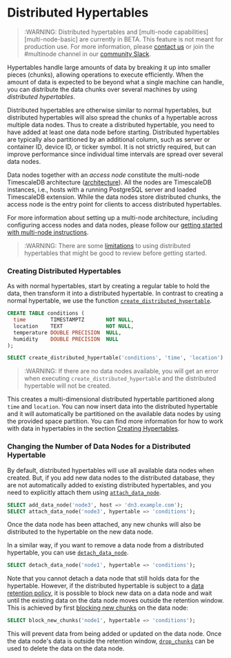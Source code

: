# Distributed Hypertables

>:WARNING: Distributed hypertables and [multi-node capabilities][multi-node-basic]
are currently in BETA. This feature is not meant for production use. For more information,
please [contact us][contact] or join the #multinode channel in our 
[community Slack][slack].

Hypertables handle large amounts of data by breaking it up into
smaller pieces (chunks), allowing operations to execute
efficiently. When the amount of data is expected to be beyond what a
single machine can handle, you can distribute the data chunks over
several machines by using *distributed hypertables*.

Distributed hypertables are otherwise similar to normal hypertables, but
distributed hypertables will also spread the chunks of a hypertable across
multiple data nodes. Thus to create a distributed hypertable, you need to have
added at least one data node before starting. Distributed hypertables are
typically also partitioned by an additional column, such as server or container
ID, device ID, or ticker symbol. It is not strictly required, but can improve
performance since individual time intervals are spread over several data nodes.

Data nodes together with an *access node* constitute the
multi-node TimescaleDB architecture
([architecture][]). All the nodes are TimescaleDB instances,
i.e., hosts with a running PostgreSQL server and loaded TimescaleDB extension.
While the data nodes store distributed chunks, the access node is
the entry point for clients to access distributed hypertables.

For more information about setting up a multi-node architecture, including
configuring access nodes and data nodes, please follow our [getting started
with multi-node instructions][getting-started-multi-node].

>:WARNING: There are some [limitations][distributed-hypertable-limitations] to
using distributed hypertables that might be good to review before getting
started.

### Creating Distributed Hypertables [](create)

As with normal hypertables, start by creating a regular
table to hold the data, then transform it into a distributed
hypertable. In contrast to creating a normal hypertable, we use
the function
[`create_distributed_hypertable`][create_distributed_hypertable].

```sql
CREATE TABLE conditions (
  time        TIMESTAMPTZ       NOT NULL,
  location    TEXT              NOT NULL,
  temperature DOUBLE PRECISION  NULL,
  humidity    DOUBLE PRECISION  NULL
);

SELECT create_distributed_hypertable('conditions', 'time', 'location');
```

>:WARNING: If there are no data nodes available, you will get an error
>when executing `create_distributed_hypertable` and the distributed
>hypertable will not be created.

This creates a multi-dimensional distributed hypertable
partitioned along `time` and `location`.
You can now insert data into the distributed hypertable and
it will automatically be partitioned on the available data nodes
by using the provided space partition. You
can find more information for how to work with data in hypertables in the
section [Creating Hypertables][creating-hypertables].

### Changing the Number of Data Nodes for a Distributed Hypertable [](changing-data-nodes)

By default, distributed hypertables will use all available data nodes when
created. But, if you add new data nodes to the distributed database, they are
not automatically added to existing distributed hypertables, and you need to
explicitly attach them using [`attach_data_node`][attach_data_node].

```sql
SELECT add_data_node('node3', host => 'dn3.example.com');
SELECT attach_data_node('node3', hypertable => 'conditions');
```

Once the data node has been attached, any new chunks will also be
distributed to the hypertable on the new data node.

In a similar way, if you want to remove a data node from a distributed
hypertable, you can use [`detach_data_node`][detach_data_node].

```sql
SELECT detach_data_node('node1', hypertable => 'conditions');
```

Note that you cannot detach a data node that still holds data for the
hypertable. However, if the distributed hypertable is subject to a
[data retention policy][data-retention], it is possible to block new data
on a data node and wait until the existing data on the data node moves
outside the retention window. This is achieved by first
[blocking new chunks][block_new_chunks] on the data node:

```sql
SELECT block_new_chunks('node1', hypertable => 'conditions');
```

This will prevent data from being added or updated on the data node. Once
the data node's data is outside the retention window,
[`drop_chunks`][drop_chunks] can be used to delete the data on the data
node.

[getting-started-multi-node]: /getting-started/setup-multi-node
[add_data_node]: /api#add_data_node
[drop_chunks]: /api#drop_chunks
[block_new_chunks]: /api#block_new_chunks
[architecture]: /introduction/architecture#single-node-vs-clustering
[attach_data_node]: /api#attach_data_node
[create_distributed_hypertable]: /api#create_distributed_hypertable
[creating-hypertables]: /getting-started/creating-hypertables
[delete_data_node]: /api#delete_data_node
[detach_data_node]: /api#detach_data_node
[data-retention]: /using-timescaledb/data-retention
[distributed-hypertable-limitations]: /using-timescaledb/limitations#distributed-hypertable-limitations
[contact]: https://www.timescale.com/contact
[slack]: https://slack.timescale.com/
